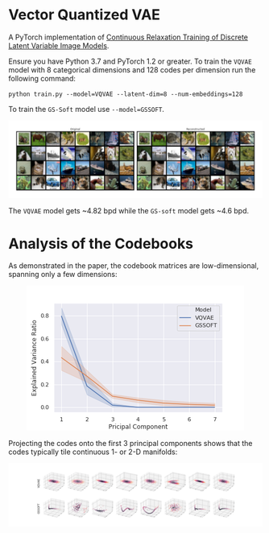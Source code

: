 # Vector Quantized VAE
A PyTorch implementation of [Continuous Relaxation Training of Discrete Latent Variable Image Models](http://bayesiandeeplearning.org/2017/papers/54.pdf).

Ensure you have Python 3.7 and PyTorch 1.2 or greater. 
To train the `VQVAE` model with 8 categorical dimensions and 128 codes per dimension 
run the following command:
```
python train.py --model=VQVAE --latent-dim=8 --num-embeddings=128
``` 
To train the `GS-Soft` model use `--model=GSSOFT`.

<p align="center">
    <img src="assets/reconstructions.png?raw=true" alt="VQVAE Reconstructions">
</p>

The `VQVAE` model gets ~4.82 bpd while the `GS-soft` model gets ~4.6 bpd.

# Analysis of the Codebooks 

As demonstrated in the paper, the codebook matrices are low-dimensional, spanning only a few dimensions:

<p align="center">
    <img src="assets/variance_ratio.png?raw=true" alt="Explained Variance Ratio">
</p>

Projecting the codes onto the first 3 principal components shows that the codes typically tile 
continuous 1- or 2-D manifolds:

<p align="center">
    <img src="assets/codebooks.png?raw=true" alt="Codebook principal components">
</p>
